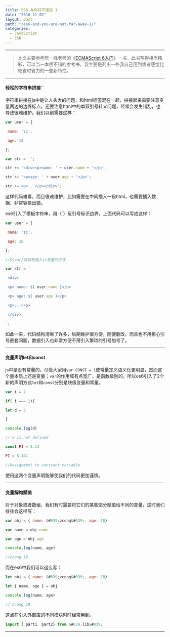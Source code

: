 ```yaml
---
title: ES6 与你并不遥远 1
date: "2016-11-02"
layout: post
path: "/es6-and-you-are-not-far-away-1/"
categories:
  - JavaScript
  - ES6
---
```


---

> 本文主要参考阮一峰老师的《[ECMAScript 6入门](http://es6.ruanyifeng.com/)》一书，此书写得相当精彩，可以当一本很不错的参考书。我主要是列出一些我自己用到或者感觉比较省时省力的一些新特性。

<!--more-->

---

#### 轻松的字符串拼接``

字符串拼接在js中是让人头大的问题，和html标签混在一起，拼接起来需要注意变量两边的边界标点，还要注意html中的单双引号转义问题，经常会发生错乱，也导致很难维护。我们以前需要这样：

``` js
var user = {

 name: 'zc',

 age: 18

};

var str = '';

str += '<div><p>name: ' + user.name + '</p>';

str += '<p>age: ' + user.age + '</p>';

str +='<p>...</p></div>';

```

这样代码难看，而且很难维护，比如需要在中间插入一段html，也需要插入数据，非常容易出错。

es6引入了模板字符串，用（`）反引号标识边界，上面代码可以写成这样：

``` js
var user = {

 name: 'zc',

 age: 18

};

//${var}这就是插入js变量的方式

var str = `

 <div>

 <p> name: ${ user.name }</p>

 <p> age: ${ user.age }</p>

 <p>...</p>

 </div>

`;

```

如此一来，代码结构清晰了许多，后期维护很方便，随便删改，而且也不用担心引号嵌套问题，数据引入也非常方便不用引入繁琐的引号加号了。

---

#### 变量声明let和const

js中是没有常量的，尽管大家用`var CONST = 1`使常量定义语义化更明显，然而这个量本质上还是变量；`var`的作用域有点宽广，是函数级别的。所以es6引入了2个新的声明方式`let`和`const`分别是块级变量和常量。

```js
var i = 2

if( i === 2){

let d = 3

}

console.log(d)

// d is not defined

```

``` js
const PI = 3.14

PI = 3.141

//Assignment to constant variable

```

使用这两个变量声明能够使我们的代码更加谨慎。

---

#### 变量解构赋值

对于对象或者数组，我们有时需要将它们的某些部分赋值给不同的变量，这时我们往往会这样写：

```js
var obj = { name: &#039;zcong&#039;, age: 18}

var name = obj.name

var age = obj.age

console.log(name, age)

//zcong 18

```

而在es6中我们可以这么写：

``` js
let obj = { name: &#039;zcong&#039;, age: 18}

let { name, age } = obj

console.log(name, age)

// zcong 18

```

这点在引入外部库的不同模块时时经常用到。

```js
import { part1, part2} from &#039;lib&#039;

```

---


